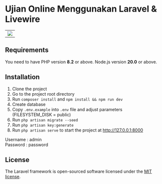 # Ujian Online Menggunakan Laravel & Livewire

<table>
    <tr>
        <td>
            <a href="https://laravel.com"><img src="https://i.imgur.com/pBNT1yy.png" /></a>
        </td>
    </tr>
</table>

## Requirements

You need to have PHP version **8.2** or above. Node.js version **20.0** or above.

## Installation

1. Clone the project
2. Go to the project root directory
3. Run `composer install` and `npm install && npm run dev`
4. Create database
5. Copy `.env.example` into `.env` file and adjust parameters (FILESYSTEM_DISK = public)
6. Run `php artisan migrate --seed`
7. Run `php artisan key:generate`
8. Run `php artisan serve` to start the project at http://127.0.0.1:8000

Username : admin
<br>
Password : password

## License

The Laravel framework is open-sourced software licensed under the [MIT license](https://opensource.org/licenses/MIT).
